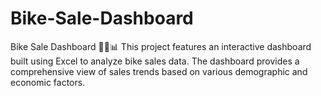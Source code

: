 # Bike-Sale-Dashboard
Bike Sale Dashboard 🚴‍♂️📊  This project features an interactive dashboard built using Excel to analyze bike sales data. The dashboard provides a comprehensive view of sales trends based on various demographic and economic factors.
